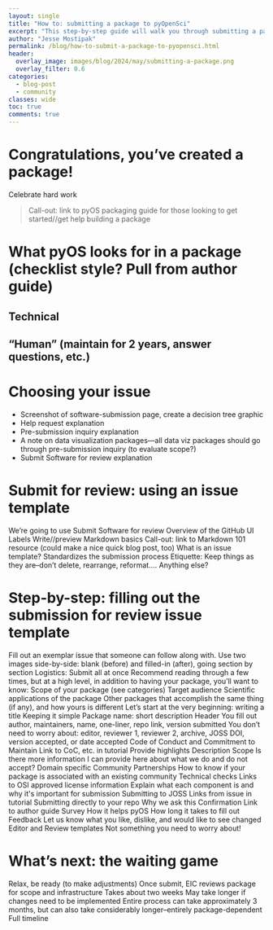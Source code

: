 ```yaml
---
layout: single
title: "How to: submitting a package to pyOpenSci"
excerpt: "This step-by-step guide will walk you through submitting a package to pyOpenSci's open peer review process."
author: "Jesse Mostipak"
permalink: /blog/how-to-submit-a-package-to-pyopensci.html
header:
  overlay_image: images/blog/2024/may/submitting-a-package.png
  overlay_filter: 0.6
categories:
  - blog-post
  - community
classes: wide
toc: true
comments: true
---
```

# Congratulations, you’ve created a package!
Celebrate hard work

> Call-out: link to pyOS packaging guide for those looking to get started//get help building a package

# What pyOS looks for in a package (checklist style? Pull from author guide)
## Technical
## “Human” (maintain for 2 years, answer questions, etc.)
# Choosing your issue
* Screenshot of software-submission page, create a decision tree graphic
* Help request explanation
* Pre-submission inquiry explanation
* A note on data visualization packages—all data viz packages should go through pre-submission inquiry (to evaluate scope?)
* Submit Software for review explanation

# Submit for review: using an issue template
We’re going to use Submit Software for review
Overview of the GitHub UI
Labels
Write//preview
Markdown basics
Call-out: link to Markdown 101 resource (could make a nice quick blog post, too)
What is an issue template?
Standardizes the submission process
Etiquette:
Keep things as they are–don’t delete, rearrange, reformat….
Anything else?

# Step-by-step: filling out the submission for review issue template
Fill out an exemplar issue that someone can follow along with. Use two images side-by-side: blank (before) and filled-in (after), going section by section
Logistics:
Submit all at once
Recommend reading through a few times, but at a high level, in addition to having your package, you’ll want to know:
Scope of your package (see categories)
Target audience
Scientific applications of the package
Other packages that accomplish the same thing (if any), and how yours is different
Let’s start at the very beginning: writing a title
Keeping it simple
Package name: short description
Header
You fill out author, maintainers, name, one-liner, repo link, version submitted
You don’t need to worry about: editor, reviewer 1, reviewer 2, archive, JOSS DOI, version accepted, or date accepted
Code of Conduct and Commitment to Maintain
Link to CoC, etc. in tutorial
Provide highlights
Description
Scope
Is there more information I can provide here about what we do and do not accept?
Domain specific
Community Partnerships
How to know if your package is associated with an existing community
Technical checks
Links to OSI approved license information
Explain what each component is and why it's important for submission
Submitting to JOSS
Links from issue in tutorial
Submitting directly to your repo
Why we ask this
Confirmation
Link to author guide
Survey
How it helps pyOS
How long it takes to fill out
Feedback
Let us know what you like, dislike, and would like to see changed
Editor and Review templates
Not something you need to worry about!

# What’s next: the waiting game
Relax, be ready (to make adjustments)
Once submit, EIC reviews package for scope and infrastructure
Takes about two weeks
May take longer if changes need to be implemented
Entire process can take approximately 3 months, but can also take considerably longer–entirely package-dependent
Full timeline
